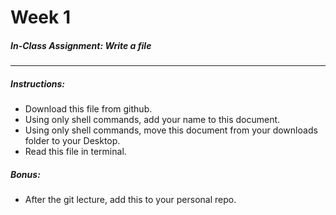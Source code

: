 # Week 1
##### In-Class Assignment: Write a file
---

##### Instructions:

- Download this file from github.
- Using only shell commands, add your name to this document.
- Using only shell commands, move this document from your downloads folder to your Desktop.
- Read this file in terminal.

##### Bonus:

- After the git lecture, add this to your personal repo.
